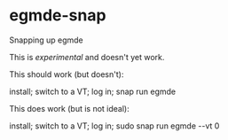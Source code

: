 # egmde-snap
Snapping up egmde

This is *experimental* and doesn't yet work.

This should work (but doesn't):

install; switch to a VT; log in; snap run egmde

This does work (but is not ideal):

install; switch to a VT; log in; sudo snap run egmde --vt 0
